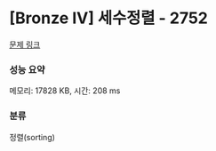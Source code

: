 # [Bronze IV] 세수정렬 - 2752 

[문제 링크](https://www.acmicpc.net/problem/2752) 

### 성능 요약

메모리: 17828 KB, 시간: 208 ms

### 분류

정렬(sorting)

